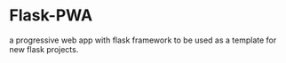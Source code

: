 # Flask-PWA
a progressive web app with flask framework to be used as a template for new flask projects.
